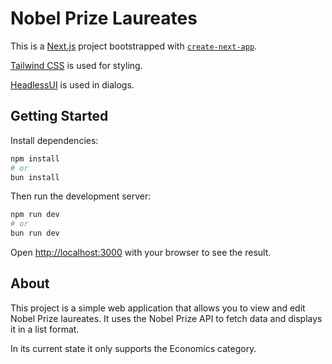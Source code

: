 # Nobel Prize Laureates

This is a [Next.js](https://nextjs.org) project bootstrapped with [`create-next-app`](https://nextjs.org/docs/app/api-reference/cli/create-next-app).

[Tailwind CSS](https://tailwindcss.com/) is used for styling.

[HeadlessUI](https://headlessui.com/) is used in dialogs.

## Getting Started

Install dependencies:

```bash
npm install
# or
bun install
```

Then run the development server:

```bash
npm run dev
# or
bun run dev
```

Open [http://localhost:3000](http://localhost:3000) with your browser to see the result.

## About

This project is a simple web application that allows you to view and edit Nobel Prize laureates. It uses the Nobel Prize API to fetch data and displays it in a list format.

In its current state it only supports the Economics category.


